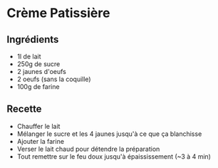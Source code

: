 Crème Patissière
================

Ingrédients
-----------

- 1l de lait
- 250g de sucre
- 2 jaunes d'oeufs
- 2 oeufs (sans la coquille)
- 100g de farine

Recette
-------

- Chauffer le lait
- Mélanger le sucre et les 4 jaunes jusqu'à ce que ça blanchisse
- Ajouter la farine
- Verser le lait chaud pour détendre la préparation
- Tout remettre sur le feu doux jusqu'à épaississement (~3 à 4 min)
